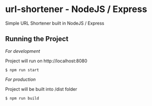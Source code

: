 # url-shortener - NodeJS / Express

Simple URL Shortener built in NodeJS / Express

## Running the Project

_For development_

Project will run on http://localhost:8080

```
$ npm run start
```

_For production_

Project will be built into /dist folder

```
$ npm run build
```
